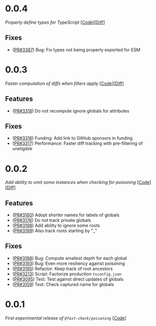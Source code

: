 # 0.0.4

_Properly define types for TypeScript_
[[Code](https://github.com/dubzzz/fast-check/tree/poisoning%2Fv0.0.4)][[Diff](https://github.com/dubzzz/fast-check/compare/poisoning%2Fv0.0.3...poisoning%2Fv0.0.4)]

## Fixes

- ([PR#3387](https://github.com/dubzzz/fast-check/pull/3387)) Bug: Fix types not being properly exported for ESM

# 0.0.3

_Faster computation of diffs when filters apply_
[[Code](https://github.com/dubzzz/fast-check/tree/poisoning%2Fv0.0.3)][[Diff](https://github.com/dubzzz/fast-check/compare/poisoning%2Fv0.0.2...poisoning%2Fv0.0.3)]

## Features

- ([PR#3318](https://github.com/dubzzz/fast-check/pull/3318)) Do not recompute ignore globals for attributes

## Fixes

- ([PR#3316](https://github.com/dubzzz/fast-check/pull/3316)) Funding: Add link to GitHub sponsors in funding
- ([PR#3317](https://github.com/dubzzz/fast-check/pull/3317)) Performance: Faster diff tracking with pre-filtering of uneligible

# 0.0.2

_Add ability to omit some instances when checking for poisoning_
[[Code](https://github.com/dubzzz/fast-check/tree/poisoning%2Fv0.0.2)][[Diff](https://github.com/dubzzz/fast-check/compare/poisoning%2Fv0.0.1...poisoning%2Fv0.0.2)]

## Features

- ([PR#3160](https://github.com/dubzzz/fast-check/pull/3160)) Adopt shorter names for labels of globals
- ([PR#3176](https://github.com/dubzzz/fast-check/pull/3176)) Do not track private globals
- ([PR#3198](https://github.com/dubzzz/fast-check/pull/3198)) Add ability to ignore some roots
- ([PR#3199](https://github.com/dubzzz/fast-check/pull/3199)) Also track roots starting by "\_"

## Fixes

- ([PR#3188](https://github.com/dubzzz/fast-check/pull/3188)) Bug: Compute smallest depth for each global
- ([PR#3193](https://github.com/dubzzz/fast-check/pull/3193)) Bug: Even more resiliency against poisoning
- ([PR#3195](https://github.com/dubzzz/fast-check/pull/3195)) Refactor: Keep track of root ancestors
- ([PR#3213](https://github.com/dubzzz/fast-check/pull/3213)) Script: Factorize production `tsconfig.json`
- ([PR#3095](https://github.com/dubzzz/fast-check/pull/3095)) Test: Test against direct updates of globals
- ([PR#3159](https://github.com/dubzzz/fast-check/pull/3159)) Test: Check captured name for globals

# 0.0.1

_First experimental release of `@fast-check/poisoning`_
[[Code](https://github.com/dubzzz/fast-check/tree/poisoning%2Fv0.0.1)]

